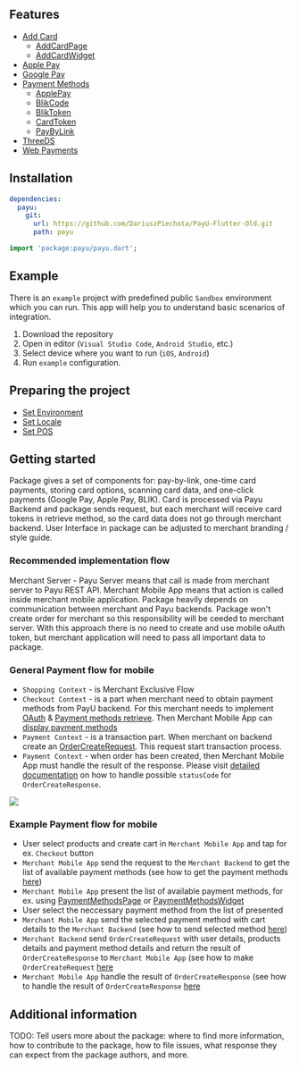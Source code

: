 <a id="features"></a> 

## Features

* [Add Card](../payu_add_card)
  * [AddCardPage](../payu_add_card)
  * [AddCardWidget](../payu_add_card)
* [Apple Pay](../payu_mobile_payments/payu_mobile_payments_ios)
* [Google Pay](../payu_mobile_payments/payu_mobile_payments_android)
* [Payment Methods](../payu_payment_methods)
  * [ApplePay](../payu_payment_methods#payment-methods-apple-pay)
  * [BlikCode](../payu_payment_methods#payment-methods-blik-code)
  * [BlikToken](../payu_payment_methods#payment-methods-blik-token)
  * [CardToken](../payu_payment_methods#payment-methods-card-token)
  * [PayByLink](../payu_payment_methods#payment-methods-pay-by-link)
* [ThreeDS](../payu_three_ds)
* [Web Payments](../payu_web_payments)

<a id="installation"></a> 

## Installation

```yaml
dependencies:
  payu:
    git: 
      url: https://github.com/DariuszPiechota/PayU-Flutter-Old.git
      path: payu
```

```dart
import 'package:payu/payu.dart';
```

<a id="example"></a>

## Example

There is an `example` project with predefined public `Sandbox` environment which you can run. This app  will help you to understand basic scenarios of integration.

1. Download the repository
2. Open in editor (`Visual Studio Code`, `Android Studio`, etc.)
3. Select device where you want to run (`iOS`, `Android`)
3. Run `example` configuration.

<a id="preparing_the_project"></a>

## Preparing the project

* [Set Environment](../payu_core)
* [Set Locale](../payu_core)
* [Set POS](../payu_core)

<a id="getting_started"></a> 

## Getting started

Package gives a set of components for: pay-by-link, one-time card payments, storing card options, scanning card data, and one-click payments (Google Pay, Apple Pay, BLIK). Card is processed via Payu Backend and package sends request, but each merchant will receive card tokens in retrieve method, so the card data does not go through merchant backend. User Interface in package can be adjusted to merchant branding / style guide.

### Recommended implementation flow

Merchant Server - Payu Server means that call is made from merchant server to Payu REST API. Merchant Mobile App means that action is called inside merchant mobile application. Package heavily depends on communication between merchant and Payu backends. Package won't create order for merchant so this responsibility will be ceeded to merchant server. With this approach there is no need to create and use mobile oAuth token, but merchant application will need to pass all important data to package.

### General Payment flow for mobile

* `Shopping Context` - is Merchant Exclusive Flow
* `Checkout Context` - is a part when merchant need to obtain payment methods from PayU backend. For this merchant needs to implement [OAuth](https://developers.payu.com/en/restapi.html#references_api_signature) & [Payment methods retrieve](https://developers.payu.com/en/restapi.html#Transparent_retrieve). Then Merchant Mobile App can [display payment methods](../payu_payment_methods)
* `Payment Context` - is a transaction part. When merchant on backend create an [OrderCreateRequest](https://developers.payu.com/en/restapi.html#creating_new_order). This request start transaction process.
* `Payment Context` - when order has been created, then Merchant Mobile App must handle the result of the response. Please visit [detailed documentation](../payu_web_payments) on how to handle possible `statusCode` for `OrderCreateResponse`.

![](https://developers.payu.com/images/mobile_sdk/mobile_general_pay_flow.png)

### Example Payment flow for mobile

* User select products and create cart in `Merchant Mobile App` and tap for ex. `Checkout` button
* `Merchant Mobile App` send the request to the `Merchant Backend` to get the list of available payment methods (see how to get the payment methods [here](https://developers.payu.com/en/restapi.html#Transparent_retrieve))
* `Merchant Mobile App` present the list of available payment methods, for ex. using [PaymentMethodsPage](../payu_payment_methods#core-payment-methods-page) or [PaymentMethodsWidget](../payu_payment_methods#core-payment-methods-widget)
* User select the neccessary payment method from the list of presented
* `Merchant Mobile App` send the selected payment method with cart details to the `Merchant Backend` (see how to send selected method [here](../payu_payment_methods#payment-methods))
* `Merchant Backend` send `OrderCreateRequest` with user details, products details and payment method details and return the result of `OrderCreateResponse` to `Merchant Mobile App` (see how to make `OrderCreateRequest` [here](https://developers.payu.com/en/restapi.html#creating_new_order)
* `Merchant Mobile App` handle the result of `OrderCreateResponse` (see how to handle the result of `OrderCreateResponse` [here](../payu_web_payments/)

## Additional information

TODO: Tell users more about the package: where to find more information, how to 
contribute to the package, how to file issues, what response they can expect 
from the package authors, and more.